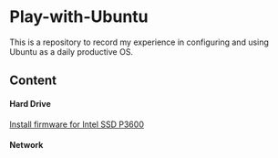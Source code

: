 # Play-with-Ubuntu

This is a repository to record my experience in configuring and using Ubuntu as a daily productive OS.

## Content

#### Hard Drive

[Install firmware for Intel SSD P3600](https://github.com/bill-ginger/Play-with-Ubuntu/blob/master/Intel-SSD-firmware/Install-driver-for-P3600.md)



#### Network


####
